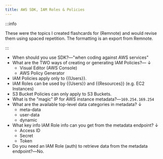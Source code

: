 ```yaml
---
title: AWS SDK, IAM Roles & Policies
---
```


:::info

These were the topics I created flashcards for (Remnote) and would revise them using spaced repetition. The formatting is an export from Remnote.

:::

- When should you use SDK?―"when coding against AWS services"
- What are the TWO ways of creating or generating IAM Policies?― ↓
  - Visual Editor (AWS Console)
  - AWS Policy Generator
- IAM Policies apply only to {{Users}}.
- IAM Roles can be used by {{Users}} and {{Resources}} (e.g. EC2 Instances)
- S3 Bucket Policies can only apply to S3 Buckets.
- What is the "magic" IP for AWS instance metadata?―`169.254.169.254`
- What are the available top-level data categories in metadata? ↓
  - meta-data
  - user-data
  - dynamic
- What key info IAM Role info can you get from the metadata endpoint? ↓
  - Access ID
  - Secret
  - Token
- Do you need an IAM Role (auth) to retrieve data from the metadata endpoint?―No.

